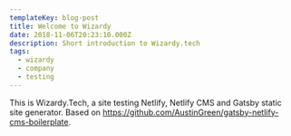 ```yaml
---
templateKey: blog-post
title: Welcome to Wizardy
date: 2018-11-06T20:23:10.000Z
description: Short introduction to Wizardy.tech
tags:
  - wizardy
  - company
  - testing
---
```


This is Wizardy.Tech, a site testing Netlify, Netlify CMS and Gatsby static site generator.
Based on <https://github.com/AustinGreen/gatsby-netlify-cms-boilerplate>.
